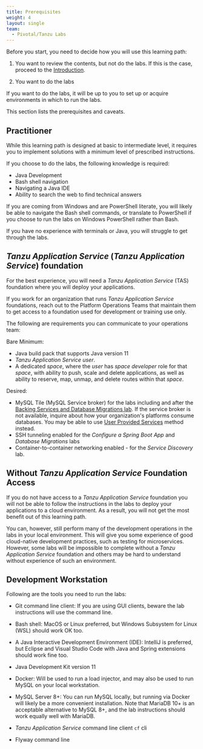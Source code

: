 ```yaml
---
title: Prerequisites
weight: 4
layout: single
team:
  - Pivotal/Tanzu Labs
---
```


Before you start,
you need to decide how you will use this learning path:

1.  You want to review the contents,
    but not do the labs.
    If this is the case,
    proceed to the
    [Introduction](../intro/).

1.  You want to do the labs

If you want to do the labs,
it will be up to you to set up or acquire environments in which to
run the labs.

This section lists the prerequisites and caveats.

## Practitioner

While this learning path is designed at basic to intermediate level,
it requires you to implement solutions with a minimum level of
prescribed instructions.

If you choose to do the labs,
the following knowledge is required:

- Java Development
- Bash shell navigation
- Navigating a Java IDE
- Ability to search the web to find technical answers

If you are coming from Windows and are PowerShell literate,
you will likely be able to navigate the Bash shell commands,
or translate to PowerShell if you choose to run the labs on Windows
PowerShell rather than Bash.

If you have no experience with terminals or Java,
you will struggle to get through the labs.

## _Tanzu Application Service_ (_Tanzu Application Service_) foundation

For the best experience, you will need a
_Tanzu Application Service_ (TAS) foundation where you will deploy your
applications.

If you work for an organization that runs _Tanzu Application Service_
foundations,
reach out to the Platform Operations Teams that maintain them to get
access to a foundation used for development or training use only.

The following are requirements you can communicate to your operations
team:

Bare Minimum:

- Java build pack that supports Java version 11
- _Tanzu Application Service_ _user_.
- A dedicated _space_,
  where the _user_ has _space developer_ role for that _space_,
  with ability to push, scale and delete applications,
  as well as ability to reserve, map, unmap, and delete routes within
  that _space_.

Desired:

- MySQL Tile (MySQL Service broker) for the labs including and after
  the [Backing Services and Database Migrations lab](../database-migrations/).
  If the service broker is not available,
  inquire about how your organization's platforms consume databases.
  You may be able to use
  [User Provided Services](https://docs.cloudfoundry.org/devguide/services/user-provided.html)
  method instead.
- SSH tunneling enabled for the _Configure a Spring Boot App_ and
  _Database Migrations_ labs
- Container-to-container networking enabled - for the
  _Service Discovery_ lab.

## Without _Tanzu Application Service_ Foundation Access

If you do not have access to a _Tanzu Application Service_ foundation
you will not be able to follow the instructions in the labs to deploy
your applications to a cloud environment.
As a result, you will not get the most benefit out of this learning
path.

You can, however, still perform many of the development operations in
the labs in your local environment.
This will give you some experience of good cloud-native development
practices, such as testing for microservices.
However, some labs will be impossible to complete without a
_Tanzu Application Service_ foundation and others may be hard to
understand without experience of such an environment.

## Development Workstation

Following are the tools you need to run the labs:

- Git command line client:
  If you are using GUI clients,
  beware the lab instructions will use the command line.

- Bash shell:
  MacOS or Linux preferred,
  but Windows Subsystem for Linux (WSL) should work OK too.

- A Java Interactive Development Environment (IDE):
  IntelliJ is preferred, but Eclipse and Visual Studio Code with
  Java and Spring extensions should work fine too.

- Java Development Kit version 11

- Docker:
  Will be used to run a load injector,
  and may also be used to run MySQL on your local workstation.

- MySQL Server 8+:
  You can run MySQL locally,
  but running via Docker will likely be a more convenient installation.
  Note that MariaDB 10+ is an acceptable alternative to MySQL 8+, and
  the lab instructions should work equally well with MariaDB.

- _Tanzu Application Service_ command line client `cf` cli

- Flyway command line
